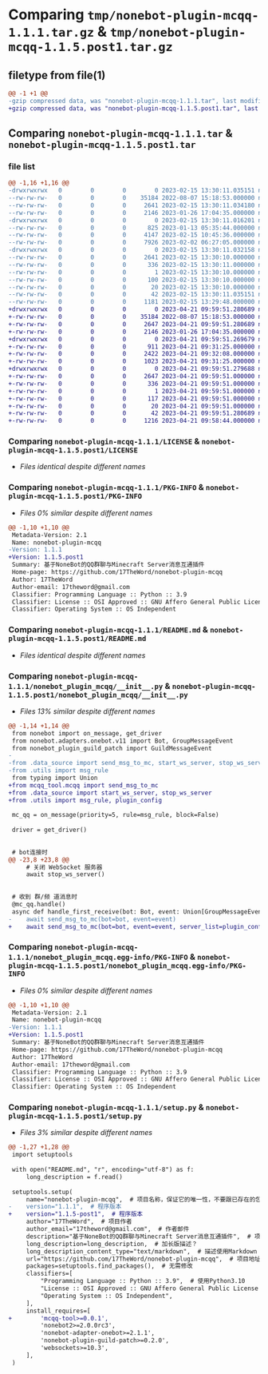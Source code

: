 # Comparing `tmp/nonebot-plugin-mcqq-1.1.1.tar.gz` & `tmp/nonebot-plugin-mcqq-1.1.5.post1.tar.gz`

## filetype from file(1)

```diff
@@ -1 +1 @@
-gzip compressed data, was "nonebot-plugin-mcqq-1.1.1.tar", last modified: Wed Feb 15 13:30:11 2023, max compression
+gzip compressed data, was "nonebot-plugin-mcqq-1.1.5.post1.tar", last modified: Fri Apr 21 09:59:51 2023, max compression
```

## Comparing `nonebot-plugin-mcqq-1.1.1.tar` & `nonebot-plugin-mcqq-1.1.5.post1.tar`

### file list

```diff
@@ -1,16 +1,16 @@
-drwxrwxrwx   0        0        0        0 2023-02-15 13:30:11.035151 nonebot-plugin-mcqq-1.1.1/
--rw-rw-rw-   0        0        0    35184 2022-08-07 15:18:53.000000 nonebot-plugin-mcqq-1.1.1/LICENSE
--rw-rw-rw-   0        0        0     2641 2023-02-15 13:30:11.034180 nonebot-plugin-mcqq-1.1.1/PKG-INFO
--rw-rw-rw-   0        0        0     2146 2023-01-26 17:04:35.000000 nonebot-plugin-mcqq-1.1.1/README.md
-drwxrwxrwx   0        0        0        0 2023-02-15 13:30:11.016201 nonebot-plugin-mcqq-1.1.1/nonebot_plugin_mcqq/
--rw-rw-rw-   0        0        0      825 2023-01-13 05:35:44.000000 nonebot-plugin-mcqq-1.1.1/nonebot_plugin_mcqq/__init__.py
--rw-rw-rw-   0        0        0     4147 2023-02-15 10:45:36.000000 nonebot-plugin-mcqq-1.1.1/nonebot_plugin_mcqq/data_source.py
--rw-rw-rw-   0        0        0     7926 2023-02-02 06:27:05.000000 nonebot-plugin-mcqq-1.1.1/nonebot_plugin_mcqq/utils.py
-drwxrwxrwx   0        0        0        0 2023-02-15 13:30:11.032158 nonebot-plugin-mcqq-1.1.1/nonebot_plugin_mcqq.egg-info/
--rw-rw-rw-   0        0        0     2641 2023-02-15 13:30:10.000000 nonebot-plugin-mcqq-1.1.1/nonebot_plugin_mcqq.egg-info/PKG-INFO
--rw-rw-rw-   0        0        0      336 2023-02-15 13:30:11.000000 nonebot-plugin-mcqq-1.1.1/nonebot_plugin_mcqq.egg-info/SOURCES.txt
--rw-rw-rw-   0        0        0        1 2023-02-15 13:30:10.000000 nonebot-plugin-mcqq-1.1.1/nonebot_plugin_mcqq.egg-info/dependency_links.txt
--rw-rw-rw-   0        0        0      100 2023-02-15 13:30:10.000000 nonebot-plugin-mcqq-1.1.1/nonebot_plugin_mcqq.egg-info/requires.txt
--rw-rw-rw-   0        0        0       20 2023-02-15 13:30:10.000000 nonebot-plugin-mcqq-1.1.1/nonebot_plugin_mcqq.egg-info/top_level.txt
--rw-rw-rw-   0        0        0       42 2023-02-15 13:30:11.035151 nonebot-plugin-mcqq-1.1.1/setup.cfg
--rw-rw-rw-   0        0        0     1181 2023-02-15 13:29:48.000000 nonebot-plugin-mcqq-1.1.1/setup.py
+drwxrwxrwx   0        0        0        0 2023-04-21 09:59:51.280689 nonebot-plugin-mcqq-1.1.5.post1/
+-rw-rw-rw-   0        0        0    35184 2022-08-07 15:18:53.000000 nonebot-plugin-mcqq-1.1.5.post1/LICENSE
+-rw-rw-rw-   0        0        0     2647 2023-04-21 09:59:51.280689 nonebot-plugin-mcqq-1.1.5.post1/PKG-INFO
+-rw-rw-rw-   0        0        0     2146 2023-01-26 17:04:35.000000 nonebot-plugin-mcqq-1.1.5.post1/README.md
+drwxrwxrwx   0        0        0        0 2023-04-21 09:59:51.269679 nonebot-plugin-mcqq-1.1.5.post1/nonebot_plugin_mcqq/
+-rw-rw-rw-   0        0        0      911 2023-04-21 09:31:25.000000 nonebot-plugin-mcqq-1.1.5.post1/nonebot_plugin_mcqq/__init__.py
+-rw-rw-rw-   0        0        0     2422 2023-04-21 09:32:08.000000 nonebot-plugin-mcqq-1.1.5.post1/nonebot_plugin_mcqq/data_source.py
+-rw-rw-rw-   0        0        0     1023 2023-04-21 09:31:25.000000 nonebot-plugin-mcqq-1.1.5.post1/nonebot_plugin_mcqq/utils.py
+drwxrwxrwx   0        0        0        0 2023-04-21 09:59:51.279688 nonebot-plugin-mcqq-1.1.5.post1/nonebot_plugin_mcqq.egg-info/
+-rw-rw-rw-   0        0        0     2647 2023-04-21 09:59:51.000000 nonebot-plugin-mcqq-1.1.5.post1/nonebot_plugin_mcqq.egg-info/PKG-INFO
+-rw-rw-rw-   0        0        0      336 2023-04-21 09:59:51.000000 nonebot-plugin-mcqq-1.1.5.post1/nonebot_plugin_mcqq.egg-info/SOURCES.txt
+-rw-rw-rw-   0        0        0        1 2023-04-21 09:59:51.000000 nonebot-plugin-mcqq-1.1.5.post1/nonebot_plugin_mcqq.egg-info/dependency_links.txt
+-rw-rw-rw-   0        0        0      117 2023-04-21 09:59:51.000000 nonebot-plugin-mcqq-1.1.5.post1/nonebot_plugin_mcqq.egg-info/requires.txt
+-rw-rw-rw-   0        0        0       20 2023-04-21 09:59:51.000000 nonebot-plugin-mcqq-1.1.5.post1/nonebot_plugin_mcqq.egg-info/top_level.txt
+-rw-rw-rw-   0        0        0       42 2023-04-21 09:59:51.280689 nonebot-plugin-mcqq-1.1.5.post1/setup.cfg
+-rw-rw-rw-   0        0        0     1216 2023-04-21 09:58:44.000000 nonebot-plugin-mcqq-1.1.5.post1/setup.py
```

### Comparing `nonebot-plugin-mcqq-1.1.1/LICENSE` & `nonebot-plugin-mcqq-1.1.5.post1/LICENSE`

 * *Files identical despite different names*

### Comparing `nonebot-plugin-mcqq-1.1.1/PKG-INFO` & `nonebot-plugin-mcqq-1.1.5.post1/PKG-INFO`

 * *Files 0% similar despite different names*

```diff
@@ -1,10 +1,10 @@
 Metadata-Version: 2.1
 Name: nonebot-plugin-mcqq
-Version: 1.1.1
+Version: 1.1.5.post1
 Summary: 基于NoneBot的QQ群聊与Minecraft Server消息互通插件
 Home-page: https://github.com/17TheWord/nonebot-plugin-mcqq
 Author: 17TheWord
 Author-email: 17theword@gmail.com
 Classifier: Programming Language :: Python :: 3.9
 Classifier: License :: OSI Approved :: GNU Affero General Public License v3
 Classifier: Operating System :: OS Independent
```

### Comparing `nonebot-plugin-mcqq-1.1.1/README.md` & `nonebot-plugin-mcqq-1.1.5.post1/README.md`

 * *Files identical despite different names*

### Comparing `nonebot-plugin-mcqq-1.1.1/nonebot_plugin_mcqq/__init__.py` & `nonebot-plugin-mcqq-1.1.5.post1/nonebot_plugin_mcqq/__init__.py`

 * *Files 13% similar despite different names*

```diff
@@ -1,14 +1,14 @@
 from nonebot import on_message, get_driver
 from nonebot.adapters.onebot.v11 import Bot, GroupMessageEvent
 from nonebot_plugin_guild_patch import GuildMessageEvent
-
-from .data_source import send_msg_to_mc, start_ws_server, stop_ws_server
-from .utils import msg_rule
 from typing import Union
+from mcqq_tool.mcqq import send_msg_to_mc
+from .data_source import start_ws_server, stop_ws_server
+from .utils import msg_rule, plugin_config
 
 mc_qq = on_message(priority=5, rule=msg_rule, block=False)
 
 driver = get_driver()
 
 
 # bot连接时
@@ -23,8 +23,8 @@
     # 关闭 WebSocket 服务器
     await stop_ws_server()
 
 
 # 收到 群/频 道消息时
 @mc_qq.handle()
 async def handle_first_receive(bot: Bot, event: Union[GroupMessageEvent, GuildMessageEvent]):
-    await send_msg_to_mc(bot=bot, event=event)
+    await send_msg_to_mc(bot=bot, event=event, server_list=plugin_config.mc_qq_servers_list)
```

### Comparing `nonebot-plugin-mcqq-1.1.1/nonebot_plugin_mcqq.egg-info/PKG-INFO` & `nonebot-plugin-mcqq-1.1.5.post1/nonebot_plugin_mcqq.egg-info/PKG-INFO`

 * *Files 0% similar despite different names*

```diff
@@ -1,10 +1,10 @@
 Metadata-Version: 2.1
 Name: nonebot-plugin-mcqq
-Version: 1.1.1
+Version: 1.1.5.post1
 Summary: 基于NoneBot的QQ群聊与Minecraft Server消息互通插件
 Home-page: https://github.com/17TheWord/nonebot-plugin-mcqq
 Author: 17TheWord
 Author-email: 17theword@gmail.com
 Classifier: Programming Language :: Python :: 3.9
 Classifier: License :: OSI Approved :: GNU Affero General Public License v3
 Classifier: Operating System :: OS Independent
```

### Comparing `nonebot-plugin-mcqq-1.1.1/setup.py` & `nonebot-plugin-mcqq-1.1.5.post1/setup.py`

 * *Files 3% similar despite different names*

```diff
@@ -1,27 +1,28 @@
 import setuptools
 
 with open("README.md", "r", encoding="utf-8") as f:
     long_description = f.read()
 
 setuptools.setup(
     name="nonebot-plugin-mcqq",  # 项目名称，保证它的唯一性，不要跟已存在的包名冲突即可
-    version="1.1.1",  # 程序版本
+    version="1.1.5-post1",  # 程序版本
     author="17TheWord",  # 项目作者
     author_email="17theword@gmail.com",  # 作者邮件
     description="基于NoneBot的QQ群聊与Minecraft Server消息互通插件",  # 项目的一句话描述
     long_description=long_description,  # 加长版描述？
     long_description_content_type="text/markdown",  # 描述使用Markdown
     url="https://github.com/17TheWord/nonebot-plugin-mcqq",  # 项目地址
     packages=setuptools.find_packages(),  # 无需修改
     classifiers=[
         "Programming Language :: Python :: 3.9",  # 使用Python3.10
         "License :: OSI Approved :: GNU Affero General Public License v3",  # 开源协议
         "Operating System :: OS Independent",
     ],
     install_requires=[
+        'mcqq-tool>=0.0.1',
         'nonebot2>=2.0.0rc3',
         'nonebot-adapter-onebot>=2.1.1',
         'nonebot-plugin-guild-patch>=0.2.0',
         'websockets>=10.3',
     ],
 )
```

